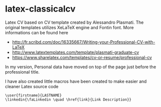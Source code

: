 latex-classicalcv
=================

Latex CV based on CV template created by Alessandro Plasmati. The original templates utilizes XeLaTeX engine and Fontin font. 
More informations can be found here
- http://fr.scribd.com/doc/16335667/Writing-your-Professional-CV-with-LaTeX
- http://www.latextemplates.com/template/plasmati-graduate-cv
- https://www.sharelatex.com/templates/cv-or-resume/professional-cv

In my version, Personal data have moved on top of the page just before the professional title.


I have also created little macros have been created to make easier and cleaner Latex source code
```TeX
\user{firstname}{LASTNAME}
\linkedin{\faLinkedin \quad \href{link}{Link Description}}
```
